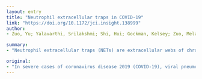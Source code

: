 ```yaml
---
layout: entry
title: "Neutrophil extracellular traps in COVID-19"
link: "https://doi.org/10.1172/jci.insight.138999"
author:
- Zuo, Yu; Yalavarthi, Srilakshmi; Shi, Hui; Gockman, Kelsey; Zuo, Melanie; Madison, Jacqueline A.; Blair, Christopher N.; Weber, Andrew; Barnes, Betsy J.; Egeblad, Mikala; Woods, Robert J.; Kanthi, Yogendra; Knight, Jason S.

summary:
- "Neutrophil extracellular traps (NETs) are extracellular webs of chromatin, microbicidal proteins, and oxidant enzymes that are released by neutrophils to contain infections. When not properly regulated, NETs have potential to propagate inflammation and microvascular thrombosis - including in the lungs of patients with acute respiratory distress syndrome."

original:
- "In severe cases of coronavirus disease 2019 (COVID-19), viral pneumonia progresses to respiratory failure. Neutrophil extracellular traps (NETs) are extracellular webs of chromatin, microbicidal proteins, and oxidant enzymes that are released by neutrophils to contain infections. However, when not properly regulated, NETs have potential to propagate inflammation and microvascular thrombosis - including in the lungs of patients with acute respiratory distress syndrome. While elevated levels of blood neutrophils predict worse outcomes in COVID-19, the role of NETs has not been investigated. We now report that sera from patients with COVID-19 (n = 50 patients, n = 84 samples) have elevated levels of cell-free DNA, myeloperoxidase(MPO)-DNA, and citrullinated histone H3 (Cit-H3); the latter two are highly specific markers of NETs. Highlighting the potential clinical relevance of these findings, cell-free DNA strongly correlated with acute phase reactants including C-reactive protein, D-dimer, and lactate dehydrogenase, as well as absolute neutrophil count. MPO-DNA associated with both cell-free DNA and absolute neutrophil count, while Cit-H3 correlated with platelet levels. Importantly, both cell-free DNA and MPO-DNA were higher in hospitalized patients receiving mechanical ventilation as compared with hospitalized patients breathing room air. Finally, sera from individuals with COVID-19 triggered NET release from control neutrophils in vitro. In summary, these data reveal high levels of NETs in many patients with COVID-19, where they may contribute to cytokine release and respiratory failure. Future studies should investigate the predictive power of circulating NETs in longitudinal cohorts, and determine the extent to which NETs may be novel therapeutic targets in severe COVID-19."
---
```


